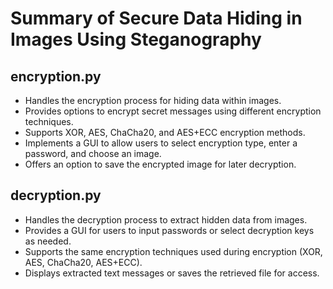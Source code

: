 # Summary of Secure Data Hiding in Images Using Steganography

## encryption.py
- Handles the encryption process for hiding data within images.
- Provides options to encrypt secret messages using different encryption techniques.
- Supports XOR, AES, ChaCha20, and AES+ECC encryption methods.
- Implements a GUI to allow users to select encryption type, enter a password, and choose an image.
- Offers an option to save the encrypted image for later decryption.

## decryption.py
- Handles the decryption process to extract hidden data from images.
- Provides a GUI for users to input passwords or select decryption keys as needed.
- Supports the same encryption techniques used during encryption (XOR, AES, ChaCha20, AES+ECC).
- Displays extracted text messages or saves the retrieved file for access.


